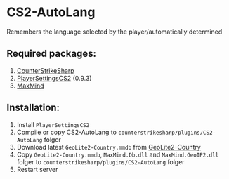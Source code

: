 # CS2-AutoLang
Remembers the language selected by the player/automatically determined

## Required packages:
1. [CounterStrikeSharp](https://github.com/roflmuffin/CounterStrikeSharp/)
2. [PlayerSettingsCS2](https://github.com/NickFox007/PlayerSettingsCS2) (0.9.3)
3. [MaxMind](https://www.nuget.org/packages/MaxMind.GeoIP2/)

## Installation:
1. Install `PlayerSettingsCS2`
2. Compile or copy CS2-AutoLang to `counterstrikesharp/plugins/CS2-AutoLang` folger
3. Download latest `GeoLite2-Country.mmdb` from [GeoLite2-Country](https://github.com/P3TERX/GeoLite.mmdb/releases)
4. Copy `GeoLite2-Country.mmdb`, `MaxMind.Db.dll` and `MaxMind.GeoIP2.dll` folger to `counterstrikesharp/plugins/CS2-AutoLang` folger
5. Restart server
